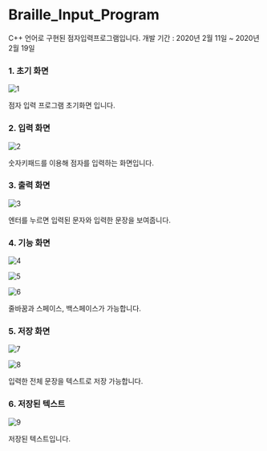 # Braille_Input_Program
C++ 언어로 구현된 점자입력프로그램입니다.
개발 기간 : 2020년 2월 11일 ~ 2020년 2월 19일

### 1. 초기 화면
![1](https://user-images.githubusercontent.com/73806805/154945564-f1278e02-2c7f-43a6-9ec3-febacfb557c7.png)

점자 입력 프로그램 초기화면 입니다.

### 2. 입력 화면
![2](https://user-images.githubusercontent.com/73806805/154945803-c6d66b6a-7f86-44dd-b3f8-e758d0b78ceb.png)

숫자키패드를 이용해 점자를 입력하는 화면입니다.

### 3. 출력 화면
![3](https://user-images.githubusercontent.com/73806805/154945837-0782becd-2c3c-449a-b7e6-afdd5c5dcd1d.png)

엔터를 누르면 입력된 문자와 입력한 문장을 보여줍니다.

### 4. 기능 화면
![4](https://user-images.githubusercontent.com/73806805/154945897-2f4dd210-e6a8-4d7a-8e34-04b9b0301509.png)

![5](https://user-images.githubusercontent.com/73806805/154945954-188f44ac-7e6c-4706-b16c-6543c5b7d760.png)

![6](https://user-images.githubusercontent.com/73806805/154945969-3cf78856-4861-49bb-b3bc-0da16ad4c047.png)

줄바꿈과 스페이스, 백스페이스가 가능합니다.

### 5. 저장 화면
![7](https://user-images.githubusercontent.com/73806805/154946040-81eeada7-55a1-4e0a-9c1b-fd4bb0c8b387.png)

![8](https://user-images.githubusercontent.com/73806805/154946059-0918e406-2b03-4295-a8f7-52b4285dd419.png)

입력한 전체 문장을 텍스트로 저장 가능합니다.

### 6. 저장된 텍스트
![9](https://user-images.githubusercontent.com/73806805/154946067-b864276f-1e0d-4b93-a8e4-98c1c06cbe16.png)

저장된 텍스트입니다.
